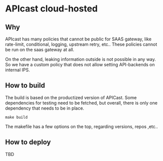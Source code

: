 # APIcast cloud-hosted

## Why

APIcast has many policies that cannot be public for SAAS gateway, like
rate-limit, conditional, logging, upstream retry, etc.. These policies cannot be
run on the saas gateway at all. 

On the other hand, leaking information outside is not possible in any way. So we
have a custom policy that does not allow setting API-backends on internal IPS.

## How to build

The build is based on the productized version of APICast. Some dependencies for
testing need to be fetched, but overall, there is only one dependency that needs
to be in place.


```
make build
```

The makefile has a few options on the top, regarding versions, repos ,etc..

## How to deploy

TBD
